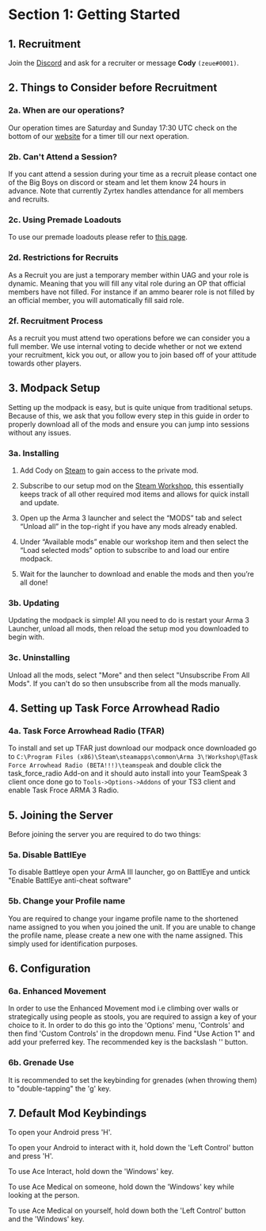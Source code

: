 # Section 1: Getting Started

## 1. Recruitment

Join the [Discord](https://uagpmc.com/discord) and ask for a recruiter or message **Cody** `(zeue#0001)`.

## 2. Things to Consider before Recruitment

### 2a. When are our operations?

Our operation times are Saturday and Sunday 17:30 UTC check on the bottom of our [website](https://uagpmc.com/) for a timer till our next operation.

### 2b. Can't Attend a Session?

If you cant attend a session during your time as a recruit please contact one of the Big Boys on discord or steam and let them know 24 hours in advance. Note that currently Zyrtex handles attendance for all members and recruits.

### 2c. Using Premade Loadouts

To use our premade loadouts please refer to [this page](https://armapmc.com/api/get-loadouts/).

### 2d. Restrictions for Recruits

As a Recruit you are just a temporary member within UAG and your role is dynamic. Meaning that you will fill any vital role during an OP that official members have not filled. For instance if an ammo bearer role is not filled by an official member, you will automatically fill said role.

### 2f. Recruitment Process

As a recruit you must attend two operations before we can consider you a full member. We use internal voting to decide whether or not we extend your recruitment, kick you out, or allow you to join based off of your attitude towards other players.

## 3. Modpack Setup

Setting up the modpack is easy, but is quite unique from traditional setups. Because of this, we ask that you follow every step in this guide in order to properly download all of the mods and ensure you can jump into sessions without any issues.

### 3a. Installing

1. Add Cody on [Steam](https://steamcommunity.com/id/codyburton/) to gain access to the private mod.

2. Subscribe to our setup mod on the [Steam Workshop](https://steamcommunity.com/sharedfiles/filedetails/?id=1092924095), this essentially keeps track of all other required mod items and allows for quick install and update.

3. Open up the Arma 3 launcher and select the “MODS” tab and select “Unload all” in the top-right if you have any mods already enabled.

4. Under “Available mods” enable our workshop item and then select the “Load selected mods” option to subscribe to and load our entire modpack.

5. Wait for the launcher to download and enable the mods and then you’re all done!

### 3b. Updating

Updating the modpack is simple! All you need to do is restart your Arma 3 Launcher, unload all mods, then reload the setup mod you downloaded to begin with.

### 3c. Uninstalling

Unload all the mods, select "More" and then select "Unsubscribe From All Mods". If you can't do so then unsubscribe from all the mods manually.

## 4. Setting up Task Force Arrowhead Radio

### 4a. Task Force Arrowhead Radio (TFAR)

To install and set up TFAR just download our modpack once downloaded go to `C:\Program Files (x86)\Steam\steamapps\common\Arma 3\!Workshop\@Task Force Arrowhead Radio (BETA!!!)\teamspeak` and double click the task_force_radio Add-on and it should auto install into your TeamSpeak 3 client once done go to `Tools->Options->Addons` of your TS3 client and enable Task Froce ARMA 3 Radio.

<!--### 3b. Advanced Combat Radio Environment 2 (ACRE2)

Installing and setting up ACRE2 is easy when we use ACRE2 it is automatically installed in our modpack and once you launch the game it will automatically set up in your TeamSpeak 3 client just enable it in Tools-> Options-> Addons of your TS3 client.
-->

## 5. Joining the Server

Before joining the server you are required to do two things:

### 5a. Disable BattlEye

To disable Battleye open your ArmA III launcher, go on BattlEye and untick "Enable BattlEye anti-cheat software"

### 5b. Change your Profile name

You are required to change your ingame profile name to the shortened name assigned to you when you joined the unit. If you are unable to change the profile name, please create a new one with the name assigned. This simply used for identification purposes.

## 6. Configuration

### 6a. Enhanced Movement

In order to use the Enhanced Movement mod i.e climbing over walls or strategically using people as stools, you are required to assign a key of your choice to it. In order to do this go into the 'Options' menu, 'Controls' and then find 'Custom Controls' in the dropdown menu. Find "Use Action 1" and add your preferred key. The recommended key is the backslash '\' button.

### 6b. Grenade Use

It is recommended to set the keybinding for grenades (when throwing them) to "double-tapping" the 'g' key.

## 7. Default Mod Keybindings

To open your Android press 'H'.

To open your Android to interact with it, hold down the 'Left Control' button and press 'H'.

To use Ace Interact, hold down the 'Windows' key.

To use Ace Medical on someone, hold down the 'Windows' key while looking at the person.

To use Ace Medical on yourself, hold down both the 'Left Control' button and the 'Windows' key.